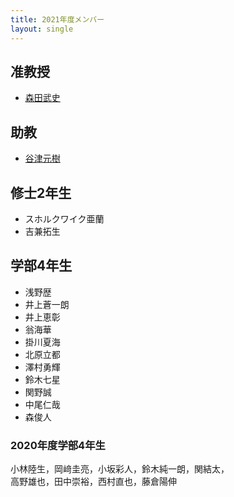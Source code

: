 ```yaml
---
title: 2021年度メンバー
layout: single
---
```

## 准教授
* [森田武史](https://takeshi-morita.jp/index-ja.html)

## 助教
* [谷津元樹](https://researchmap.jp/m-yatsu)

## 修士2年生
* スホルクワイク亜蘭
* 吉兼拓生

## 学部4年生
* 浅野歴
* 井上蒼一朗
* 井上恵彰
* 翁海華
* 掛川夏海
* 北原立都
* 澤村勇輝
* 鈴木七星
* 関野誠
* 中尾仁哉
* 森俊人

### 2020年度学部4年生
小林陸生，岡﨑圭亮，小坂彩人，鈴木純一朗，関結太，  
高野雄也，田中崇裕，西村直也，藤倉陽伸
